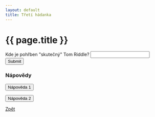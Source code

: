 ```yaml
---
layout: default
title: Třetí hádanka
---
```

<div class="uvod">
<h1>{{ page.title }}</h1>

<p>
 <form name="myForm" onsubmit="return validateForm3()" method="post">
Kde je pohřben "skutečný" Tom Riddle? <input type="text" name="fname">
<input type="submit" value="Submit">
</form> 
</p>


<h3>Nápovědy</h3>

<button onclick="help1()" class="btn btn-light"> Nápověda 1</button>
<p id="help1" style="display:none">Dvě slova</p>

<button onclick="help2()" class="btn btn-light">Nápověda 2</button>
<p id="help2" style="display:none">Hřbitov ve Skotsku</p>


<a href="{{ site.baseurl }}/uvody/hp_uvod.html" class="btn btn-info">Zpět</a>

 </div>
<script src="{{ site.baseurl }}//assets/js/hadanky_hp.js"></script> 